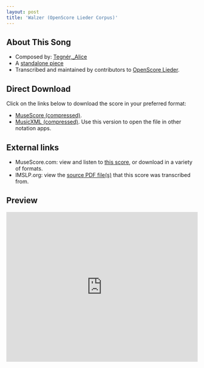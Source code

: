 ```yaml
---
layout: post
title: 'Walzer (OpenScore Lieder Corpus)'
---
```


## About This Song

- Composed by: [Tegnér,_Alice](https://fourscoreandmore.org/openscore/lieder/Tegnér,_Alice)
- A [standalone piece](https://fourscoreandmore.org/openscore/lieder/Tegnér,_Alice/_)
- Transcribed and maintained by contributors to [OpenScore Lieder].

[OpenScore Lieder]: https://musescore.com/openscore-lieder-corpus

## Direct Download

Click on the links below to download the score in your preferred format:
- [MuseScore (compressed)](https://github.com/openscore/lieder/blob/main/scores/Tegnér,_Alice/_/Walzer/lc6910483.mscz?raw=true).
- [MusicXML (compressed)](https://github.com/openscore/lieder/blob/main/scores/Tegnér,_Alice/_/Walzer/lc6910483.mxl?raw=true). Use this version to open the file in other notation apps.

## External links

- MuseScore.com: view and listen to [this score][MuseScore], or download in a variety of formats.
- IMSLP.org: view the [source PDF file(s)][IMSLP] that this score was transcribed from.

[MuseScore]: https://musescore.com/score/6910483
[IMSLP]: https://imslp.org/wiki/Special:ReverseLookup/436431

## Preview

<iframe width="100%" height="394" src="https://musescore.com/openscore-lieder-corpus/scores/6910483/embed" frameborder="0" allowfullscreen allow="autoplay; fullscreen"></iframe>
